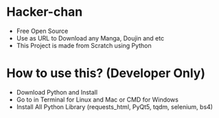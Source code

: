 # Hacker-chan

- Free Open Source
- Use as URL to Download any Manga, Doujin and etc
- This Project is made from Scratch using Python

# How to use this? (Developer Only)

- Download Python and Install
- Go to in Terminal for Linux and Mac or CMD for Windows
- Install All Python Library (requests_html, PyQt5, tqdm, selenium, bs4)

